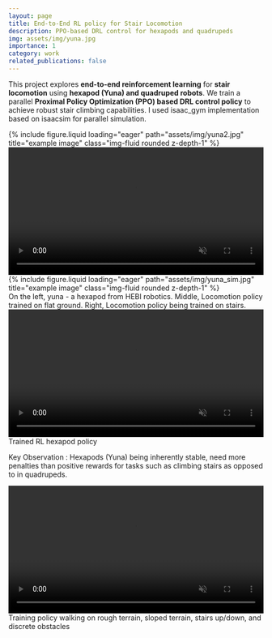 ```yaml
---
layout: page
title: End-to-End RL policy for Stair Locomotion
description: PPO-based DRL control for hexapods and quadrupeds
img: assets/img/yuna.jpg
importance: 1
category: work
related_publications: false
---
```


This project explores **end-to-end reinforcement learning** for **stair locomotion** using **hexapod (Yuna) and quadruped robots**. We train a parallel **Proximal Policy Optimization (PPO) based DRL control policy** to achieve robust stair climbing capabilities.
I used isaac_gym implementation based on isaacsim for parallel simulation. 


<!-- To give your project a background in the portfolio page, just add the img tag to the front matter like so:

    ---
    layout: page
    title: project
    description: a project with a background image
    img: /assets/img/12.jpg
    --- -->

<div class="row">
    <!-- Left Image -->
    <div class="col-sm mt-3 mt-md-0">
        {% include figure.liquid loading="eager" path="assets/img/yuna2.jpg" title="example image" class="img-fluid rounded z-depth-1" %}
    </div>

<!-- Middle Video -->
<div class="col-sm mt-3 mt-md-0">
    <video autoplay loop muted playsinline class="img-fluid rounded z-depth-1" style="width: 100%; max-height: 100%;">
        <source src="{{ 'assets/video/yuna_flat.mp4' | relative_url }}" type="video/mp4">
        Your browser does not support the video tag.
    </video>
</div>


<!-- Right Image -->
<div class="col-sm mt-3 mt-md-0">
        {% include figure.liquid loading="eager" path="assets/img/yuna_sim.jpg" title="example image" class="img-fluid rounded z-depth-1" %}
    </div>
</div>

<div class="caption">
    On the left, yuna - a hexapod from HEBI robotics. Middle, Locomotion policy trained on flat ground. Right, Locomotion policy being trained on stairs.
</div>

<div class="row">
    <div class="col-sm mt-3 mt-md-0">
        <video autoplay loop muted playsinline class="img-fluid rounded z-depth-1" style="width: 100%;">
            <source src="{{ 'assets/video/yuna_stair2.mp4' | relative_url }}" type="video/mp4">
            Your browser does not support the video tag.
        </video>
    </div>
</div>
<div class="caption">
    Trained RL hexapod policy
</div>

Key Observation : Hexapods (Yuna) being inherently stable, need more penalties than positive rewards for tasks such as climbing stairs as opposed to in quadrupeds.

<div class="row">
    <div class="col-sm mt-3 mt-md-0">
        <video autoplay loop muted playsinline class="img-fluid rounded z-depth-1" style="width: 100%;">
            <source src="{{ 'assets/video/yuna_stair.mp4' | relative_url }}" type="video/mp4">
            Your browser does not support the video tag.
        </video>
    </div>
</div>
<div class="caption">
    Training policy walking on rough terrain, sloped terrain, stairs up/down, and discrete obstacles
</div>

<!-- </div>
<!-- <div class="caption">
    You can also have artistically styled 2/3 + 1/3 images, like these.
</div>

The code is simple.
Just wrap your images with `<div class="col-sm">` and place them inside `<div class="row">` (read more about the <a href="https://getbootstrap.com/docs/4.4/layout/grid/">Bootstrap Grid</a> system).
To make images responsive, add `img-fluid` class to each; for rounded corners and shadows use `rounded` and `z-depth-1` classes.
Here's the code for the last row of images above:

{% raw %}

```html
<div class="row justify-content-sm-center">
  <div class="col-sm-8 mt-3 mt-md-0">
    {% include figure.liquid path="assets/img/6.jpg" title="example image" class="img-fluid rounded z-depth-1" %}
  </div>
  <div class="col-sm-4 mt-3 mt-md-0">
    {% include figure.liquid path="assets/img/11.jpg" title="example image" class="img-fluid rounded z-depth-1" %}
  </div>
</div>
<!-- ``` --> 

<!-- {% endraw %} -->
